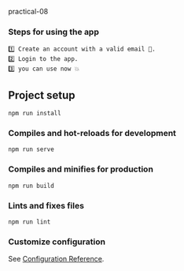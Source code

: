 practical-08
### Steps for using the app
```
1️⃣ Create an account with a valid email 📧.
2️⃣ Login to the app.
3️⃣ you can use now 💥
```


## Project setup
```
npm run install
```


### Compiles and hot-reloads for development
```
npm run serve
```

### Compiles and minifies for production
```
npm run build
```

### Lints and fixes files
```
npm run lint
```

### Customize configuration
See [Configuration Reference](https://cli.vuejs.org/config/).
